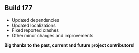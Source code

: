 ## Build 177
* Updated dependencies
* Updated localizations
* Fixed reported crashes
* Other minor changes and improvements

**Big thanks to the past, current and future project contributors!**

